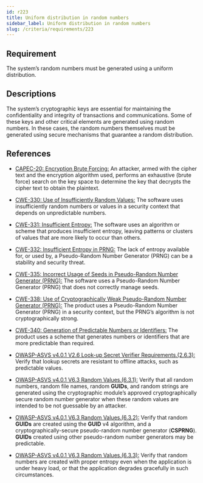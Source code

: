 ```yaml
---
id: r223
title: Uniform distribution in random numbers
sidebar_label: Uniform distribution in random numbers
slug: /criteria/requirements/223
---
```


## Requirement

The system’s random numbers
must be generated using a uniform distribution.

## Descriptions

The system’s cryptographic keys are essential
for maintaining the confidentiality
and integrity of transactions
and communications.
Some of these keys
and other critical elements
are generated using random numbers.
In these cases,
the random numbers themselves
must be generated
using secure mechanisms
that guarantee a random distribution.

## References

- [CAPEC-20: Encryption Brute Forcing:](https://capec.mitre.org/data/definitions/20.html)
An attacker, armed with the cipher text
and the encryption algorithm used,
performs an exhaustive (brute force) search
on the key space
to determine the key
that decrypts the cipher text
to obtain the plaintext.

- [CWE-330: Use of Insufficiently Random Values:](https://cwe.mitre.org/data/definitions/330.html)
The software uses
insufficiently random numbers
or values in a security context
that depends on unpredictable numbers.

- [CWE-331: Insufficient Entropy:](https://cwe.mitre.org/data/definitions/331.html)
The software uses an algorithm
or scheme that produces insufficient entropy,
leaving patterns
or clusters of values
that are more likely
to occur than others.

- [CWE-332: Insufficient Entropy in PRNG:](https://cwe.mitre.org/data/definitions/332.html)
The lack of entropy available for,
or used by,
a Pseudo-Random Number Generator (PRNG)
can be a stability
and security threat.

- [CWE-335: Incorrect Usage of Seeds in Pseudo-Random Number Generator (PRNG):](https://cwe.mitre.org/data/definitions/335.html)
The software uses
a Pseudo-Random Number Generator (PRNG)
that does not correctly manage seeds.

- [CWE-338: Use of Cryptographically Weak Pseudo-Random Number Generator (PRNG):](https://cwe.mitre.org/data/definitions/338.html)
The product uses
a Pseudo-Random Number Generator (PRNG)
in a security context,
but the PRNG’s algorithm
is not cryptographically strong.

- [CWE-340: Generation of Predictable Numbers or Identifiers:](https://cwe.mitre.org/data/definitions/340.html)
The product uses
a scheme that generates
numbers or identifiers
that are more predictable than required.

- [OWASP-ASVS v4.0.1 V2.6 Look-up Secret Verifier Requirements.(2.6.3):](https://owasp.org/www-pdf-archive/OWASP_Application_Security_Verification_Standard_4.0-en.pdf)
Verify that lookup secrets
are resistant to offline attacks,
such as predictable values.

- [OWASP-ASVS v4.0.1 V6.3 Random Values.(6.3.1):](https://owasp.org/www-pdf-archive/OWASP_Application_Security_Verification_Standard_4.0-en.pdf)
Verify that all random numbers,
random file names,
random **GUIDs**,
and random strings
are generated using
the cryptographic module’s
approved cryptographically secure
random number generator
when these random values
are intended to be not guessable
by an attacker.

- [OWASP-ASVS v4.0.1 V6.3 Random Values.(6.3.2):](https://owasp.org/www-pdf-archive/OWASP_Application_Security_Verification_Standard_4.0-en.pdf)
Verify that random **GUIDs**
are created using the **GUID** v4 algorithm,
and a cryptographically-secure
pseudo-random number generator (**CSPRNG**).
**GUIDs** created using other
pseudo-random number generators
may be predictable.

- [OWASP-ASVS v4.0.1 V6.3 Random Values.(6.3.3):](https://owasp.org/www-pdf-archive/OWASP_Application_Security_Verification_Standard_4.0-en.pdf)
Verify that random numbers
are created with proper entropy
even when the application is under heavy load,
or that the application degrades gracefully
in such circumstances.
